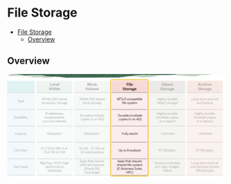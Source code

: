 # File Storage

- [File Storage](#file-storage)
  - [Overview](#overview)

## Overview 

<img src="./pictures/File-storage-1.PNG" width="650" style="border-radius: 10px" />